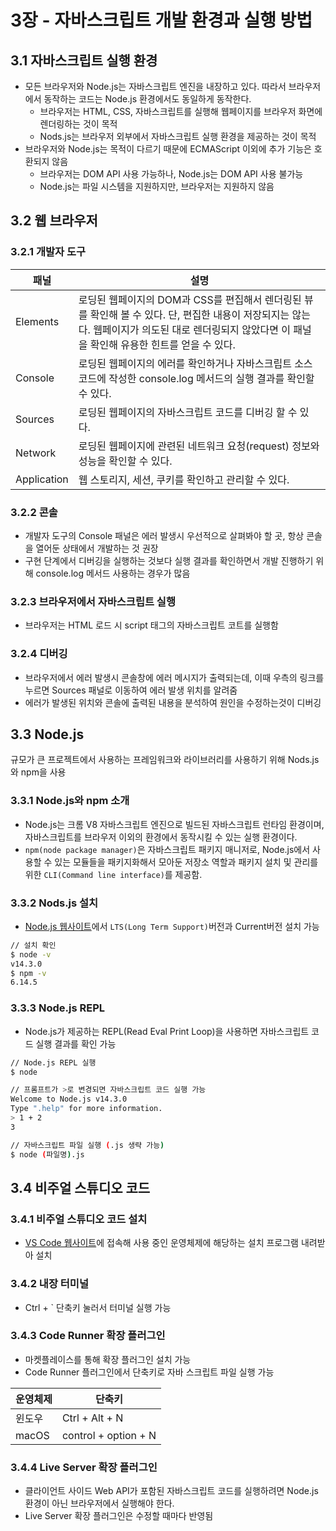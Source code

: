 # 3장 - 자바스크립트 개발 환경과 실행 방법

## 3.1 자바스크립트 실행 환경

- 모든 브라우저와 Node.js는 자바스크립트 엔진을 내장하고 있다. 따라서 브라우저에서 동작하는 코드는 Node.js 환경에서도 동일하게 동작한다.
    - 브라우저는 HTML, CSS, 자바스크립트를 실행해 웹페이지를 브라우저 화면에 렌더링하는 것이 목적
    - Nods.js는 브라우저 외부에서 자바스크립트 실행 환경을 제공하는 것이 목적
- 브라우저와 Node.js는 목적이 다르기 때문에 ECMAScript 이외에 추가 기능은 호환되지 않음
    - 브라우저는 DOM API 사용 가능하나, Node.js는 DOM API 사용 불가능
    - Node.js는 파일 시스템을 지원하지만, 브라우저는 지원하지 않음
    

## 3.2 웹 브라우저

### 3.2.1 개발자 도구

| 패널 | 설명 |
| --- | --- |
| Elements | 로딩된 웹페이지의 DOM과 CSS를 편집해서 렌더링된 뷰를 확인해 볼 수 있다. 단, 편집한 내용이 저장되지는 않는다. 웹페이지가 의도된 대로 렌더링되지 않았다면 이 패널을 확인해 유용한 힌트를 얻을 수 있다. |
| Console | 로딩된 웹페이지의 에러를 확인하거나 자바스크립트 소스코드에 작성한 console.log 메서드의 실행 결과를 확인할 수 있다. |
| Sources | 로딩된 웹페이지의 자바스크립트 코드를 디버깅 할 수 있다. |
| Network | 로딩된 웹페이지에 관련된 네트워크 요청(request) 정보와 성능을 확인할 수 있다. |
| Application | 웹 스토리지, 세션, 쿠키를 확인하고 관리할 수 있다. |

### 3.2.2 콘솔

- 개발자 도구의 Console 패널은 에러 발생시 우선적으로 살펴봐야 할 곳, 항상 콘솔을 열어둔 상태에서 개발하는 것 권장
- 구현 단계에서 디버깅을 실행하는 것보다 실행 결과를 확인하면서 개발 진행하기 위해 console.log 메서드 사용하는 경우가 많음

### 3.2.3 브라우저에서 자바스크립트 실행

- 브라우저는 HTML 로드 시 script 태그의 자바스크립트 코트를 실행함

### 3.2.4 디버깅

- 브라우저에서 에러 발생시 콘솔창에 에러 메시지가 출력되는데, 이때 우측의 링크를 누르면 Sources 패널로 이동하여 에러 발생 위치를 알려줌
- 에러가 발생된 위치와 콘솔에 출력된 내용을 분석하여 원인을 수정하는것이 디버깅

## 3.3 Node.js

규모가 큰 프로젝트에서 사용하는 프레임워크와 라이브러리를 사용하기 위해 Nods.js와 npm을 사용

### 3.3.1 Node.js와 npm 소개

- Node.js는 크롬 V8 자바스크립트 엔진으로 빌드된 자바스크립트 런타임 환경이며, 자바스크립트를 브라우저 이외의 환경에서 동작시킬 수 있는 실행 환경이다.
- `npm(node package manager)`은 자바스크립트 패키지 매니저로, Node.js에서 사용할 수 있는 모듈들을 패키지화해서 모아둔 저장소 역할과 패키지 설치 및 관리를 위한 `CLI(Command line interface)`를 제공함.

### 3.3.2 Nods.js 설치

- [Node.js 웹사이트](https://nodejs.org)에서 `LTS(Long Term Support)`버전과 Current버전 설치 가능

```bash
// 설치 확인
$ node -v
v14.3.0
$ npm -v
6.14.5
```

### 3.3.3 Node.js REPL

- Node.js가 제공하는 REPL(Read Eval Print Loop)을 사용하면 자바스크립트 코드 실행 결과를 확인 가능

```bash
// Node.js REPL 실행
$ node

// 프롬프트가 >로 변경되면 자바스크립트 코드 실행 가능
Welcome to Node.js v14.3.0
Type ".help" for more information.
> 1 + 2
3

// 자바스크립트 파일 실행 (.js 생략 가능)
$ node (파일명).js
```

## 3.4 비주얼 스튜디오 코드

### 3.4.1 비주얼 스튜디오 코드 설치

- [VS Code 웹사이트](https://code.visualstudio.com)에 접속해 사용 중인 운영체제에 해당하는 설치 프로그램 내려받아 설치

### 3.4.2 내장 터미널

- Ctrl + ` 단축키 눌러서 터미널 실행 가능

### 3.4.3 Code Runner 확장 플러그인

- 마켓플레이스를 통해 확장 플러그인 설치 가능
- Code Runner 플러그인에서 단축키로 자바 스크립트 파일 실행 가능

| 운영체제 | 단축키 |
| --- | --- |
| 윈도우 | Ctrl + Alt + N |
| macOS | control + option + N  |

### 3.4.4 Live Server 확장 플러그인

- 클라이언트 사이드 Web API가 포함된 자바스크립트 코드를 실행하려면 Node.js 환경이 아닌 브라우저에서 실행해야 한다.
- Live Server 확장 플러그인은 수정할 때마다 반영됨
